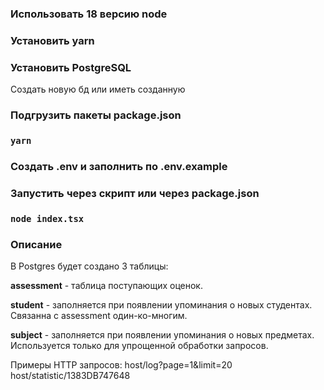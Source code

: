 ### Использовать 18 версию node 
### Установить yarn
### Установить PostgreSQL 
Создать новую бд или иметь созданную
### Подгрузить пакеты package.json
### `yarn`
### Создать .env и заполнить по .env.example
### Запустить через скрипт или через package.json
### `node index.tsx`

### Описание
В Postgres будет создано 3 таблицы:  

**assessment** - таблица поступающих оценок.

**student** - заполняется при появлении упоминания о новых студентах.
Связанна с assessment один-ко-многим.

**subject** - заполняется при появлении упоминания о новых предметах. 
Используется только для упрощенной обработки запросов. 

Примеры HTTP запросов:
host/log?page=1&limit=20
host/statistic/1383DB747648







